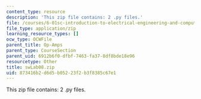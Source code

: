 ```yaml
---
content_type: resource
description: 'This zip file contains: 2 .py files.'
file: /courses/6-01sc-introduction-to-electrical-engineering-and-computer-science-i-spring-2011/873416b2d6d5b05223f2b3f8385c67e1_swLab08.zip
file_type: application/zip
learning_resource_types: []
ocw_type: OCWFile
parent_title: Op-Amps
parent_type: CourseSection
parent_uid: 6912b6f0-dfbf-7463-fa37-8df8bde18e96
resourcetype: Other
title: swLab08.zip
uid: 873416b2-d6d5-b052-23f2-b3f8385c67e1
---
```

This zip file contains: 2 .py files.

